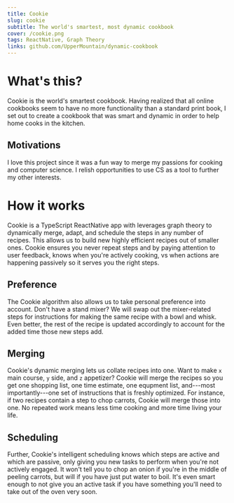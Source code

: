 ```yaml
---
title: Cookie
slug: cookie
subtitle: The world's smartest, most dynamic cookbook
cover: /cookie.png
tags: ReactNative, Graph Theory
links: github.com/UpperMountain/dynamic-cookbook
---
```


# What's this?

Cookie is the world's smartest cookbook. Having realized that all online cookbooks seem to have no more functionality than a standard print book, I set out to create a cookbook that was smart and dynamic in order to help home cooks in the kitchen.

## Motivations

I love this project since it was a fun way to merge my passions for cooking and computer science. I relish opportunities to use CS as a tool to further my other interests.

# How it works

Cookie is a TypeScript ReactNative app with leverages graph theory to dynamically merge, adapt, and schedule the steps in any number of recipes. This allows us to build new highly efficient recipes out of smaller ones. Cookie ensures you never repeat steps and by paying attention to user feedback, knows when you're actively cooking, vs when actions are happening passively so it serves you the right steps.

## Preference

The Cookie algorithm also allows us to take personal preference into account. Don't have a stand mixer? We will swap out the mixer-related steps for instructions for making the same recipe with a bowl and whisk. Even better, the rest of the recipe is updated accordingly to account for the added time those new steps add.

## Merging

Cookie's dynamic merging lets us collate recipes into one. Want to make `x` main course, `y` side, and `z` appetizer? Cookie will merge the recipes so you get one shopping list, one time estimate, one equpment list, and---most importantly---one set of instructions that is freshly optimized. For instance, if two recipes contain a step to chop carrots, Cookie will merge those into one. No repeated work means less time cooking and more time living your life.

## Scheduling

Further, Cookie's intelligent scheduling knows which steps are active and which are passive, only giving you new tasks to perform when you're not actively engaged. It won't tell you to chop an onion if you're in the middle of peeling carrots, but will if you have just put water to boil. It's even smart enough to not give you an active task if you have something you'll need to take out of the oven very soon.